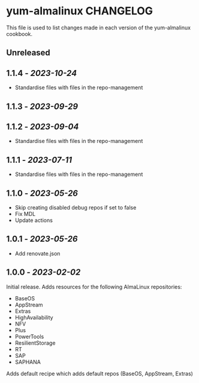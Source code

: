 # yum-almalinux CHANGELOG

This file is used to list changes made in each version of the yum-almalinux cookbook.

## Unreleased

## 1.1.4 - *2023-10-24*

- Standardise files with files in the repo-management

## 1.1.3 - *2023-09-29*

## 1.1.2 - *2023-09-04*

- Standardise files with files in the repo-management

## 1.1.1 - *2023-07-11*

- Standardise files with files in the repo-management

## 1.1.0 - *2023-05-26*

- Skip creating disabled debug repos if set to false
- Fix MDL
- Update actions

## 1.0.1 - *2023-05-26*

- Add renovate.json

## 1.0.0 - *2023-02-02*

Initial release. Adds resources for the following AlmaLinux repositories:

- BaseOS
- AppStream
- Extras
- HighAvailability
- NFV
- Plus
- PowerTools
- ResilientStorage
- RT
- SAP
- SAPHANA

Adds default recipe which adds default repos (BaseOS, AppStream, Extras)
